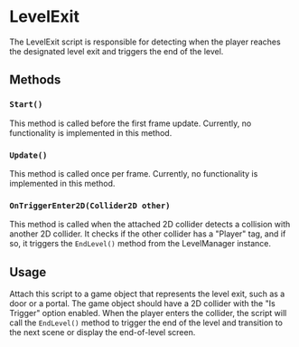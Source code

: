 # LevelExit

The LevelExit script is responsible for detecting when the player reaches the designated level exit and triggers the end of the level.

## Methods

### `Start()`

This method is called before the first frame update. Currently, no functionality is implemented in this method.

### `Update()`

This method is called once per frame. Currently, no functionality is implemented in this method.

### `OnTriggerEnter2D(Collider2D other)`

This method is called when the attached 2D collider detects a collision with another 2D collider. It checks if the other collider has a "Player" tag, and if so, it triggers the `EndLevel()` method from the LevelManager instance.

## Usage

Attach this script to a game object that represents the level exit, such as a door or a portal. The game object should have a 2D collider with the "Is Trigger" option enabled. When the player enters the collider, the script will call the `EndLevel()` method to trigger the end of the level and transition to the next scene or display the end-of-level screen.
